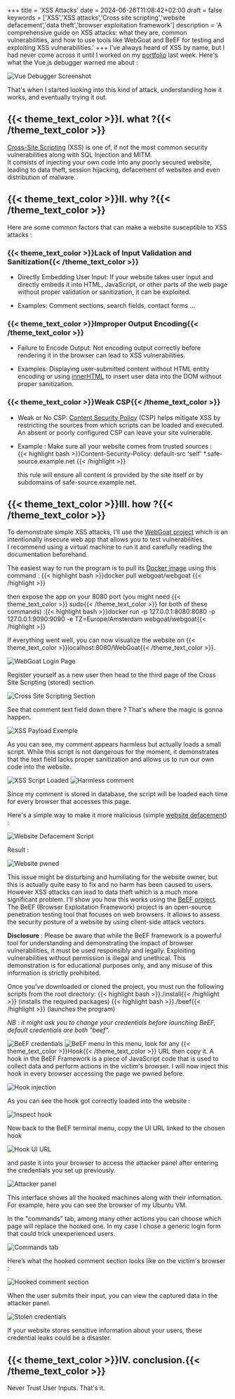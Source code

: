 +++
title = 'XSS Attacks'
date = 2024-06-26T11:08:42+02:00
draft = false
keywords = ['XSS','XSS attacks','Cross site scripting','website defacement','data theft','browser exploitation framework']
description = 'A comprehensive guide on XSS attacks: what they are, common vulnerabilities, and how to use tools like WebGoat and BeEF for testing and exploiting XSS vulnerabilities.'
+++
I've always heard of XSS by name, but I had never come across it until I worked on my [portfolio](https://olivierandriko.com) last week. Here's what the Vue.js debugger warned me about :

![Vue Debugger Screenshot](/posts_images/xss-attacks/xss1.png)

That's when I started looking into this kind of attack, understanding how it works, and eventually trying it out.

## {{< theme_text_color >}}I. what ?{{< /theme_text_color >}}  

[Cross-Site Scripting](https://en.wikipedia.org/wiki/Cross-site_scripting) (XSS) is one of, if not the most common security vulnerabilities along with SQL Injection and MITM.  
It consists of injecting your own code into any poorly secured website, leading to data theft, session hijacking, defacement of websites and even distribution of malware.

## {{< theme_text_color >}}II. why ?{{< /theme_text_color >}}  

Here are some common factors that can make a website susceptible to XSS attacks :

### {{< theme_text_color >}}Lack of Input Validation and Sanitization{{< /theme_text_color >}}  

- Directly Embedding User Input: If your website takes user input and directly embeds it into HTML, JavaScript, or other parts of the web page without proper validation or sanitization, it can be exploited.  

- Examples: Comment sections, search fields, contact forms ...

### {{< theme_text_color >}}Improper Output Encoding{{< /theme_text_color >}}  

- Failure to Encode Output: Not encoding output correctly before rendering it in the browser can lead to XSS vulnerabilities. 

- Examples: Displaying user-submitted content without HTML entity encoding or using [innerHTML](https://www.w3schools.com/jsref/prop_html_innerhtml.asp) to insert user data into the DOM without proper sanitization.

### {{< theme_text_color >}}Weak CSP{{< /theme_text_color >}}  

- Weak or No CSP: [Content Security Policy](https://developer.mozilla.org/fr/docs/Web/HTTP/CSP) (CSP) helps mitigate XSS by restricting the sources from which scripts can be loaded and executed. An absent or poorly configured CSP can leave your site vulnerable.

- Example : Make sure all your website comes from trusted sources :  
{{< highlight bash >}}Content-Security-Policy: default-src 'self' *.safe-source.example.net {{< /highlight >}} 

    this rule will ensure all content is provided by the site itself or by subdomains of safe-source.example.net.

## {{< theme_text_color >}}III. how ?{{< /theme_text_color >}}  
To demonstrate simple XSS attacks, I'll use the [WebGoat project](https://owasp.org/www-project-webgoat/) which is an intentionally  insecure web app that allows you to test vulnerabilities.  
I recommend using a virtual machine to run it and carefully reading the documentation beforehand.  

The easiest way to run the program is to pull its [Docker image](https://hub.docker.com/r/webgoat/webgoat) using this command : 
{{< highlight bash >}}docker pull webgoat/webgoat {{< /highlight >}} 

then expose the app on your 8080 port (you might need {{< theme_text_color >}}  sudo{{< /theme_text_color >}}   for both of these commands) :{{< highlight bash >}}docker run -p 127.0.0.1:8080:8080 -p 127.0.0.1:9090:9090 -e TZ=Europe/Amsterdam webgoat/webgoat{{< /highlight >}} 

If everything went well, you can now visualize the website on {{< theme_text_color >}}localhost:8080/WebGoat{{< /theme_text_color >}}. 

![WebGoat Login Page](/posts_images/xss-attacks/xss2.png)

Register yourself as a new user then head to the third page of the Cross Site Scripting (stored) section.

![Cross Site Scripting Section](/posts_images/xss-attacks/xss3.png)

See that comment text field down there ? That's where the magic is gonna happen.

![XSS Payload Exemple](/posts_images/xss-attacks/xss4.png)

As you can see, my comment appears harmless but actually loads a small script. While this script is not dangerous for the moment, it demonstrates that the text field lacks proper sanitization and allows us to run our own code into the website.

![XSS Script Loaded](/posts_images/xss-attacks/xss5.png)
![Harmless comment](/posts_images/xss-attacks/xss6.png)  

Since my comment is stored in database, the script will be loaded each time for every browser that accesses this page.

Here's a simple way to make it more malicious (simple [website defacement](https://en.wikipedia.org/wiki/Website_defacement)) :

![Website Defacement Script](/posts_images/xss-attacks/xss7.png)  

Result : 

![Website pwned](/posts_images/xss-attacks/xss8.png) 

This issue might be disturbing and humiliating for the website owner, but this is actually quite easy to fix and no harm has been caused to users.  
However XSS attacks can lead to data theft which is a much more significant problem.
I'll show you how this works using the [BeEF project](https://beefproject.com/). The BeEF (Browser Exploitation Framework) project is an open-source penetration testing tool that focuses on web browsers. It allows to assess the security posture of a website by using client-side attack vectors.  

**Disclosure** : Please be aware that while the BeEF framework is a powerful tool for understanding and demonstrating the impact of browser vulnerabilities, it must be used responsibly and legally. Exploiting vulnerabilities without permission is illegal and unethical. This demonstration is for educational purposes only, and any misuse of this information is strictly prohibited.  

Once you've downloaded or cloned the project, you must run the following scripts from the root directory:
{{< highlight bash >}}./install{{< /highlight >}} (installs the required packages)
{{< highlight bash >}}./beef{{< /highlight >}} (launches the program)

*NB : it might ask you to change your credentials before launching BeEF, default credentials are both "beef".*

![BeEF credentials](/posts_images/xss-attacks/xss9.png) 
![BeEF menu](/posts_images/xss-attacks/xss10.png) 
In this menu, look for any {{< theme_text_color >}}Hook{{< /theme_text_color >}} URL then copy it. A hook in the BeEF Framework is a piece of JavaScript code that is used to collect data and perform actions in the victim's browser.
I will now inject this hook in every browser accessing the page we pwned before.

![Hook injection](/posts_images/xss-attacks/xss11.png) 

As you can see the hook got correctly loaded into the website :

![Inspect hook](/posts_images/xss-attacks/xss12.png) 

Now back to the BeEF terminal menu, copy the UI URL linked to the chosen hook

![Hook UI URL](/posts_images/xss-attacks/xss13.png) 

and paste it into your browser to access the attacker panel after entering the credentials you set up previously.

![Attacker panel](/posts_images/xss-attacks/xss14.png) 

This interface shows all the hooked machines along with their information. For example, here you can see the browser of my Ubuntu VM.

In the "commands" tab, among many other actions you can choose which page will replace the hooked one. In my case I chose a generic login form that could trick unexperienced users.

![Commands tab](/posts_images/xss-attacks/xss15.png) 

Here’s what the hooked comment section looks like on the victim's browser :

![Hooked comment section](/posts_images/xss-attacks/xss16.png) 

When the user submits their input, you can view the captured data in the attacker panel.

![Stolen credentials](/posts_images/xss-attacks/xss17.png) 

If your website stores sensitive information about your users, these credential leaks could be a disaster.

## {{< theme_text_color >}}IV. conclusion.{{< /theme_text_color >}}  

Never Trust User Inputs. That's it.
